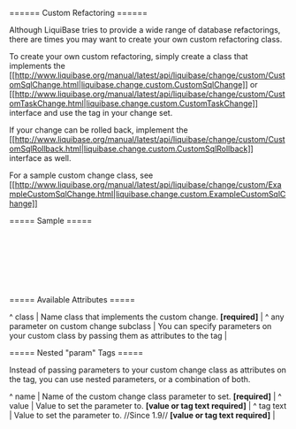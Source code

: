 ====== Custom Refactoring ======

Although LiquiBase tries to provide a wide range of database refactorings, there are times you may want to create your own custom refactoring class.

To create your own custom refactoring, simply create a class that implements the [[http://www.liquibase.org/manual/latest/api/liquibase/change/custom/CustomSqlChange.html|liquibase.change.custom.CustomSqlChange]] or [[http://www.liquibase.org/manual/latest/api/liquibase/change/custom/CustomTaskChange.html|liquibase.change.custom.CustomTaskChange]] interface and use the <custom> tag in your change set.

If your change can be rolled back, implement the [[http://www.liquibase.org/manual/latest/api/liquibase/change/custom/CustomSqlRollback.html|liquibase.change.custom.CustomSqlRollback]] interface as well.

For a sample custom change class, see [[http://www.liquibase.org/manual/latest/api/liquibase/change/custom/ExampleCustomSqlChange.html|liquibase.change.custom.ExampleCustomSqlChange]]


===== Sample =====

<code xml>
<customChange class="com.example.ExampleCustomChange">
    <param name="tableName" value="person"/>
    <param name="columnName" value="employee_id"/>
</customChange>
</code>

<code xml>
<customChange class="com.example.ExampleCustomChange"
    tableName="person"
    columnName="employee_id"/>
</code>

===== Available Attributes =====

^ class  | Name class that implements the custom change. **[required]**  |
^ any parameter on custom change subclass  | You can specify parameters on your custom class by passing them as attributes to the <custom> tag  |



===== Nested "param" Tags =====


Instead of passing parameters to your custom change class as attributes on the <custom> tag, you can use nested <param> parameters, or a combination of both.

^ name  | Name of the custom change class parameter to set. **[required]**  |
^ value  | Value to set the parameter to. **[value or tag text required]**  |
^ tag text  | Value to set the parameter to.  //Since 1.9// **[value or tag text required]**  |